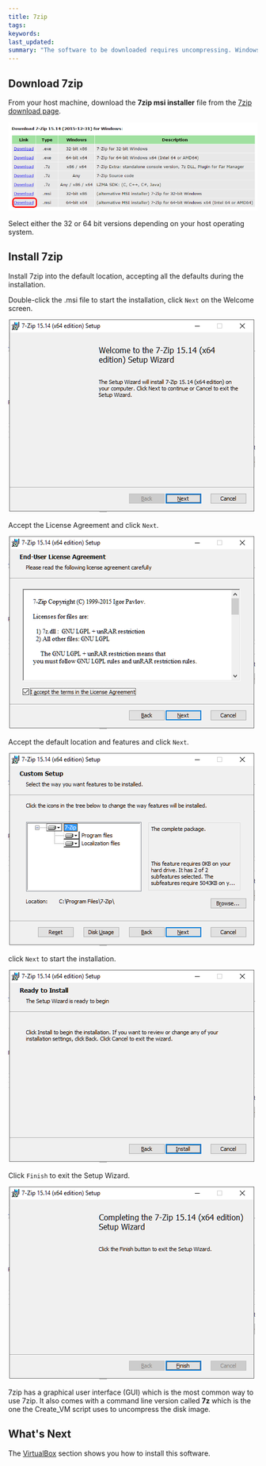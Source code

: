 ```yaml
---
title: 7zip
tags: 
keywords: 
last_updated: 
summary: "The software to be downloaded requires uncompressing. Windows doesn't come with the software to do this so we install 7zip. Mac and Linux host machine users can skip this step as you should have software to do this."
---
```


## Download 7zip

From your host machine, download the **7zip msi installer** file from the [7zip download page](http://www.7-zip.org/download.html).

![Download 7zip](images/Download_7zip.png)

Select either the 32 or 64 bit versions depending on your host operating system.


## Install 7zip

Install 7zip into the default location, accepting all the defaults during the installation.

Double-click the .msi file to start the installation, click `Next` on the Welcome screen.

![Welcome](images/7zip_Welcome.png)

Accept the License Agreement and click `Next`.

![License](images/7zip_license.png)

Accept the default location and features and click `Next`.

![Location](images/7zip_location.png)

click `Next` to start the installation.

![Ready](images/7zip_ready.png)

Click `Finish` to exit the Setup Wizard.

![Complete](images/7zip_complete.png)

7zip has a graphical user interface (GUI) which is the most common way to use 7zip. It also comes with a command line version called **7z** which is the one the Create_VM script uses to uncompress the disk image.


## What's Next

The [VirtualBox](cockroach-vb-single_host_virtualbox) section shows you how to install this software.


